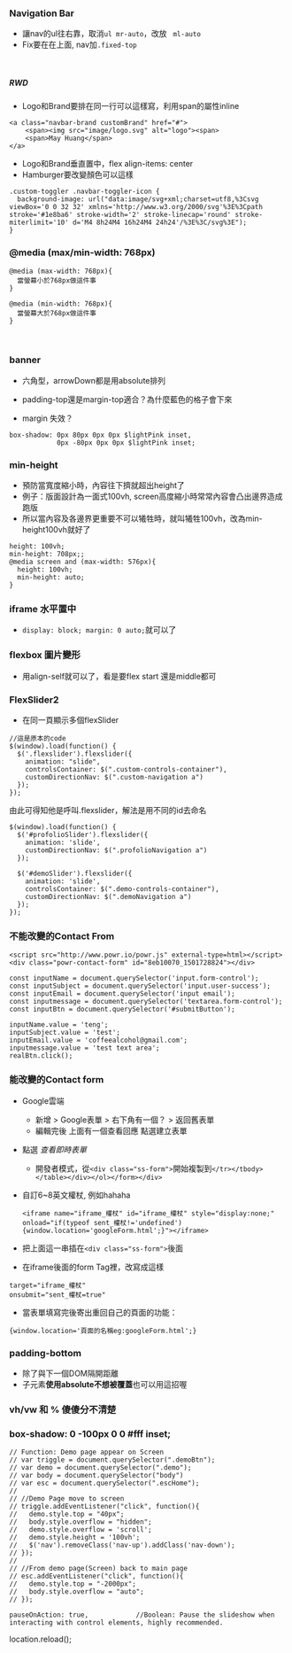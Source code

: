 ### Navigation Bar
- 讓nav的ul往右靠，取消```ul mr-auto```，改放 ``` ml-auto```
- Fix要在在上面, nav加```.fixed-top```
<br>


##### RWD
- Logo和Brand要排在同一行可以這樣寫，利用span的屬性inline
```
<a class="navbar-brand customBrand" href="#">
    <span><img src="image/logo.svg" alt="logo"><span>
    <span>May Huang</span>
</a>
```
- Logo和Brand垂直置中，flex align-items: center
- Hamburger要改變顏色可以這樣
```
.custom-toggler .navbar-toggler-icon {
  background-image: url("data:image/svg+xml;charset=utf8,%3Csvg viewBox='0 0 32 32' xmlns='http://www.w3.org/2000/svg'%3E%3Cpath stroke='#1e8ba6' stroke-width='2' stroke-linecap='round' stroke-miterlimit='10' d='M4 8h24M4 16h24M4 24h24'/%3E%3C/svg%3E");
}
```

###  @media (max/min-width: 768px)
```
@media (max-width: 768px){
  當螢幕小於768px做這件事
}

@media (min-width: 768px){
  當螢幕大於768px做這件事
}
```
<br>


### banner
-  六角型，arrowDown都是用absolute排列
- padding-top還是margin-top適合？為什麼藍色的格子會下來


- margin 失效？

```
box-shadow: 0px 80px 0px 0px $lightPink inset,
            0px -80px 0px 0px $lightPink inset;
```

### min-height
- 預防當寬度縮小時，內容往下擠就超出height了
- 例子：版面設計為一面式100vh, screen高度縮小時常常內容會凸出邊界造成跑版
- 所以當內容及各邊界更重要不可以犧牲時，就叫犧牲100vh，改為min-height100vh就好了
```
height: 100vh;
min-height: 708px;;
@media screen and (max-width: 576px){
  height: 100vh;
  min-height: auto;
}
```


### iframe 水平置中
- ```display: block; margin: 0 auto;```就可以了


### flexbox 圖片變形
- 用align-self就可以了，看是要flex start 還是middle都可


### FlexSlider2
- 在同一頁顯示多個flexSlider
```
//這是原本的code
$(window).load(function() {
  $('.flexslider').flexslider({
    animation: "slide",
    controlsContainer: $(".custom-controls-container"),
    customDirectionNav: $(".custom-navigation a")
  });
});
```
由此可得知他是呼叫.flexslider，解法是用不同的id去命名
```
$(window).load(function() {
  $('#profolioSlider').flexslider({
    animation: 'slide',
    customDirectionNav: $(".profolioNavigation a")
  });

  $('#demoSlider').flexslider({
    animation: 'slide',
    controlsContainer: $(".demo-controls-container"),
    customDirectionNav: $(".demoNavigation a")
  });
});
```

### 不能改變的Contact From
```
<script src="http://www.powr.io/powr.js" external-type=html></script>
<div class="powr-contact-form" id="8eb10070_1501728824"></div>
```

```
const inputName = document.querySelector('input.form-control');
const inputSubject = document.querySelector('input.user-success');
const inputEmail = document.querySelector('input email');
const inputmessage = document.querySelector('textarea.form-control');
const inputBtn = document.querySelector('#submitButton');

inputName.value = 'teng';
inputSubject.value = 'test';
inputEmail.value = 'coffeealcohol@gmail.com';
inputmessage.value = 'test text area';
realBtn.click();
```


### 能改變的Contact form

- Google雲端
  - 新增 > Google表單 > 右下角有一個？ > 返回舊表單
  - 編輯完後 上面有一個查看回應 點選建立表單
- 點選 *查看即時表單*
  - 開發者模式，從```<div class="ss-form">```開始複製到```</tr></tbody></table></div></ol></form></div>```


- 自訂6~8英文權杖, 例如hahaha
  ```
  <iframe name="iframe_權杖" id="iframe_權杖" style="display:none;" onload="if(typeof sent_權杖!='undefined'){window.location='googleForm.html';}"></iframe>
  ```

- 把上面這一串插在```<div class="ss-form">```後面
- 在iframe後面的form Tag裡，改寫成這樣
```
target="iframe_權杖"
onsubmit="sent_權杖=true"
```
- 當表單填寫完後寄出重回自己的頁面的功能：
```
{window.location='頁面的名稱eg:googleForm.html';}
```


### padding-bottom
- 除了與下一個DOM隔開距離
- 子元素**使用absolute不想被覆蓋**也可以用這招喔


### vh/vw 和 % 傻傻分不清楚

### box-shadow: 0 -100px 0 0 #fff inset;



```
// Function: Demo page appear on Screen
// var triggle = document.querySelector(".demoBtn");
// var demo = document.querySelector(".demo");
// var body = document.querySelector("body")
// var esc = document.querySelector(".escHome");
//
// //Demo Page move to screen
// triggle.addEventListener("click", function(){
//   demo.style.top = "40px";
//   body.style.overflow = "hidden";
//   demo.style.overflow = 'scroll';
//   demo.style.height = '100vh';
//   $('nav').removeClass('nav-up').addClass('nav-down');
// });
//
// //From demo page(Screen) back to main page
// esc.addEventListener("click", function(){
//   demo.style.top = "-2000px";
//   body.style.overflow = "auto";
// });
```

```
pauseOnAction: true,            //Boolean: Pause the slideshow when interacting with control elements, highly recommended.
```

location.reload();
